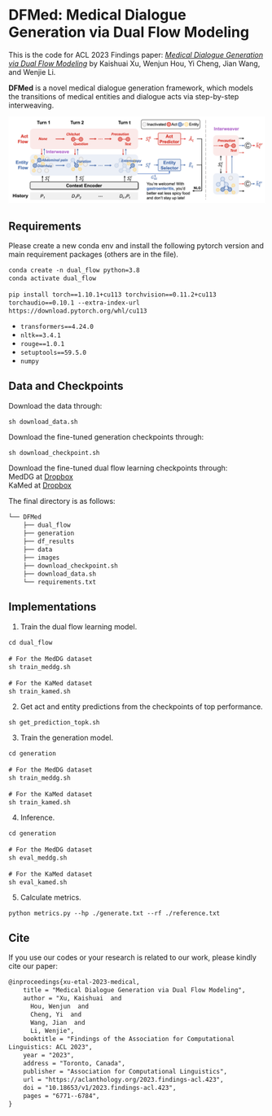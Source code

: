 # DFMed: Medical Dialogue Generation via Dual Flow Modeling
This is the code for ACL 2023 Findings paper: [*Medical Dialogue Generation via Dual Flow Modeling*](https://arxiv.org/abs/2305.18109) by Kaishuai Xu, Wenjun Hou, Yi Cheng, Jian Wang, and Wenjie Li.

**DFMed** is a novel medical dialogue generation framework, which models the transitions of medical entities and dialogue acts via step-by-step interweaving.

![](images/framework.png)

## Requirements
Please create a new conda env and install the following pytorch version and main requirement packages (others are in the file). 
```
conda create -n dual_flow python=3.8
conda activate dual_flow

pip install torch==1.10.1+cu113 torchvision==0.11.2+cu113 torchaudio==0.10.1 --extra-index-url https://download.pytorch.org/whl/cu113
```
- `transformers==4.24.0`
- `nltk==3.4.1`
- `rouge==1.0.1`
- `setuptools==59.5.0`
- `numpy`

## Data and Checkpoints
Download the data through:
```
sh download_data.sh
```
Download the fine-tuned generation checkpoints through:
```
sh download_checkpoint.sh
```
Download the fine-tuned dual flow learning checkpoints through: \
MedDG at [Dropbox](https://www.dropbox.com/scl/fi/aol4jav6mjb25p2x1sekn/test_meddg.tar.gz?rlkey=6fbr2pz4gia8tmduzbibqlbqj&dl=0) \
KaMed at [Dropbox](https://www.dropbox.com/scl/fi/m73ri6kit8u6xjc79ol8k/test_kamed.tar.gz?rlkey=p5rqv1okcqzl7jjvrm0m1zhee&dl=0)

The final directory is as follows:
```
└── DFMed
    ├── dual_flow
    ├── generation
    ├── df_results
    ├── data
    ├── images
    ├── download_checkpoint.sh
    ├── download_data.sh
    └── requirements.txt
```

## Implementations
1. Train the dual flow learning model.
```
cd dual_flow

# For the MedDG dataset
sh train_meddg.sh

# For the KaMed dataset
sh train_kamed.sh
```
2. Get act and entity predictions from the checkpoints of top performance.
```
sh get_prediction_topk.sh
```
3. Train the generation model.
```
cd generation

# For the MedDG dataset
sh train_meddg.sh

# For the KaMed dataset
sh train_kamed.sh
```
4. Inference.
```
cd generation

# For the MedDG dataset
sh eval_meddg.sh

# For the KaMed dataset
sh eval_kamed.sh
```
5. Calculate metrics.
```
python metrics.py --hp ./generate.txt --rf ./reference.txt
```
## Cite
If you use our codes or your research is related to our work, please kindly cite our paper:
```
@inproceedings{xu-etal-2023-medical,
    title = "Medical Dialogue Generation via Dual Flow Modeling",
    author = "Xu, Kaishuai  and
      Hou, Wenjun  and
      Cheng, Yi  and
      Wang, Jian  and
      Li, Wenjie",
    booktitle = "Findings of the Association for Computational Linguistics: ACL 2023",
    year = "2023",
    address = "Toronto, Canada",
    publisher = "Association for Computational Linguistics",
    url = "https://aclanthology.org/2023.findings-acl.423",
    doi = "10.18653/v1/2023.findings-acl.423",
    pages = "6771--6784",
}
```